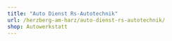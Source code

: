 ```yaml
---
title: "Auto Dienst Rs-Autotechnik"
url: /herzberg-am-harz/auto-dienst-rs-autotechnik/
shop: Autowerkstatt
---
```

